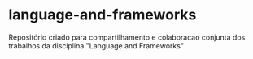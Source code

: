 # language-and-frameworks

Repositório criado para compartilhamento e colaboracao conjunta dos trabalhos da disciplina "Language and Frameworks"
